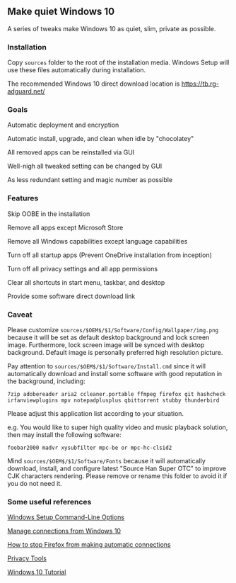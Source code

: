 ## Make quiet Windows 10

A series of tweaks make Windows 10 as quiet, slim, private as possible.

### Installation

Copy `sources` folder to the root of the installation media. Windows Setup will use
these files automatically during installation.

The recommended Windows 10 direct download location is https://tb.rg-adguard.net/

### Goals

Automatic deployment and encryption

Automatic install, upgrade, and clean when idle by "chocolatey"

All removed apps can be reinstalled via GUI

Well-nigh all tweaked setting can be changed by GUI

As less redundant setting and magic number as possible

### Features

Skip OOBE in the installation

Remove all apps except Microsoft Store

Remove all Windows capabilities except language capabilities

Turn off all startup apps (Prevent OneDrive installation from inception)

Turn off all privacy settings and all app permissions

Clear all shortcuts in start menu, taskbar, and desktop

Provide some software direct download link

### Caveat

Please customize `sources/$OEM$/$1/Software/Config/Wallpaper/img.png` because it will be
set as default desktop background and lock screen image. Furthermore, lock screen image
will be synced with desktop background. Default image is personally preferred high 
resolution picture.

Pay attention to `sources/$OEM$/$1/Software/Install.cmd` since it will automatically
download and install some software with good reputation in the background, including:

`7zip adobereader aria2 ccleaner.portable ffmpeg firefox git hashcheck irfanviewplugins mpv notepadplusplus qbittorrent stubby thunderbird`

Please adjust this application list according to your situation.

e.g. You would like to super high quality video and music playback solution, 
then may install the following software:

`foobar2000 madvr xysubfilter mpc-be or mpc-hc-clsid2`

Mind `sources/$OEM$/$1/Software/Fonts` because it will automatically download, install,
and configure latest "Source Han Super OTC" to improve CJK characters rendering. Please remove
 or rename this folder to avoid it if you do not need it.

### Some useful references

[Windows Setup Command-Line Options](https://docs.microsoft.com/windows-hardware/manufacture/desktop/windows-setup-command-line-options#15)

[Manage connections from Windows 10](https://docs.microsoft.com/windows/privacy/manage-connections-from-windows-operating-system-components-to-microsoft-services)

[How to stop Firefox from making automatic connections](https://support.mozilla.org/kb/how-stop-firefox-making-automatic-connections)

[Privacy Tools](https://www.privacytools.io/)

[Windows 10 Tutorial](https://www.tenforums.com/tutorials/)

